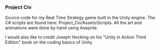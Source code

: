 ### Project Civ 

Source code for my Real Time Strategy game built in the Unity engine. The C# scripts are found here: Project_Civ/Assets/Scripts. 
All the art and animations were done by hand using Aseprite. 

I would also like to credit Joseph Hocking on his "Unity in Action Third Edition" book on the coding basics of Unity. 




